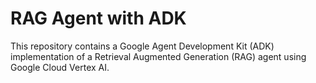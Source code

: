 # RAG Agent with ADK
This repository contains a Google Agent Development Kit (ADK) 
implementation of a Retrieval Augmented Generation (RAG) agent using Google Cloud Vertex AI.
